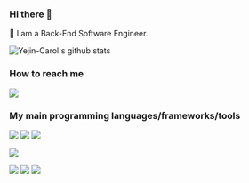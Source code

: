 ### Hi there 👋

🌱 I am a Back-End Software Engineer. 

![Yejin-Carol's github stats](https://github-readme-stats.vercel.app/api?username=Yejin-Carol&show_icons=true)


### How to reach me
<a href="mailto:yejin.carol.jang@gmail.com" target="_blank"><img src="https://img.shields.io/badge/gmail-EA4335?style=flat-square&logo=Gmail&logoColor=white"/></a>

### My main programming languages/frameworks/tools

<p>
<img src="https://img.shields.io/badge/Java-007396?style=flat-square&logo=Java&logoColor=white"/>
<img src="https://img.shields.io/badge/Javascript-F7DF1E?style=flat-square&logo=Java&logoColor=white"/>
<img src="https://img.shields.io/badge/Python-3776AB?style=flat-square&logo=Python&logoColor=white"/>
</p>

<p>
<img src="https://img.shields.io/badge/springboot-6DB33F?style=flat-square&logo=Git&logoColor=white"/>  
</p>

<p>
<img src="https://img.shields.io/badge/Git-F05032?style=flat-square&logo=Git&logoColor=white"/>
<img src="https://img.shields.io/badge/GitHub-181717?style=flat-square&logo=Git&logoColor=white"/>
<img src="https://img.shields.io/badge/MySQL-4479A1?style=flat-square&logo=Git&logoColor=white"/>  
</p>

<!-- <p>
<img src="https://img.shields.io/github/followers/Yejin-Carol?style=social">
</p> -->
